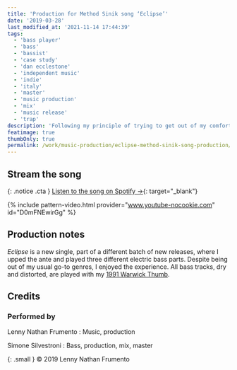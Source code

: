 ```yaml
---
title: 'Production for Method Sinik song ‘Eclipse’'
date: '2019-03-28'
last_modified_at: '2021-11-14 17:44:39'
tags:
  - 'bass player'
  - 'bass'
  - 'bassist'
  - 'case study'
  - 'dan ecclestone'
  - 'independent music'
  - 'indie'
  - 'italy'
  - 'master'
  - 'music production'
  - 'mix'
  - 'music release'
  - 'trap'
description: 'Following my principle of trying to get out of my comfort zone, I helped the promising young artist Method Sinik with the production of his recent EP.'
featimage: true
thumbOnly: true
permalink: /work/music-production/eclipse-method-sinik-song-production/
---
```

## Stream the song

{: .notice .cta }
[Listen to the song on Spotify&nbsp;→](https://open.spotify.com/track/3Ydz49mYSfJ122pCf9PQrd?si=772cd61e061f47cd){: target="_blank"}

{% include pattern-video.html provider="www.youtube-nocookie.com" id="D0mFNEwirGg" %}

## Production notes

_Eclipse_ is a new single, part of a different batch of new releases, where I upped the ante and played three different electric bass parts. Despite being out of my usual go-to genres, I enjoyed the experience. All bass tracks, dry and distorted, are played with my [1991 Warwick Thumb](/uses/).

## Credits

### Performed by

Lenny Nathan Frumento
: Music, production

Simone Silvestroni
: Bass, production, mix, master

{: .small }
&copy; 2019 Lenny Nathan Frumento
